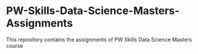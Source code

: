 # PW-Skills-Data-Science-Masters-Assignments
This repository contains the assignments of PW Skills Data Science Masters course
